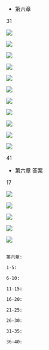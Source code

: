 * 第六章 




31

![](http://p1.bpimg.com/567571/42148b2553f6d8a8.jpg)



![](http://p1.bqimg.com/567571/dc537170b3d3a49c.jpg)


![](http://p1.bpimg.com/567571/29c5941b67805088.jpg)


![](http://p1.bqimg.com/567571/a27149e37561bde8.jpg)


![](http://i1.piimg.com/567571/8604d0e1967ce68b.jpg)


![](http://p1.bqimg.com/567571/5d6aa8e19d38d746.jpg)



![](http://p1.bqimg.com/567571/ccb6ec8344b851e7.jpg)


![](http://i1.piimg.com/567571/09fda2a0a6d8bcfe.jpg)


![](http://p1.bpimg.com/567571/ff85397b99c12263.jpg)


![](http://p1.bqimg.com/567571/388e06e59e0a5199.jpg)


![](http://p1.bpimg.com/567571/a5174a36312dafdb.jpg)



41










* 第六章    答案



17



![](http://p1.bqimg.com/567571/169c903720b0967a.png)



![](http://i1.piimg.com/567571/a7d22c1b1bf28121.jpg)


![](http://p1.bpimg.com/567571/4b8e32bcb76a1265.jpg)


![](http://i1.piimg.com/567571/8e6b37fc369104cf.jpg)


![](http://i1.piimg.com/567571/01d20830951f58be.jpg)











```

第六章:

1-5:  		

6-10:   	

11-15:  	

16-20:  	 

21-25:  	

26-30:  	

31-35: 	
	
36-40: 	




```

